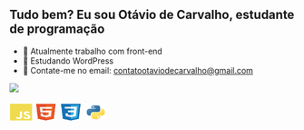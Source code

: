 ## Tudo bem? Eu sou Otávio de Carvalho, estudante de programação

- 🔭 Atualmente trabalho com front-end 
- 🌱 Estudando WordPress
- 💬 Contate-me no email: contatootaviodecarvalho@gmail.com

<div>
 <img height=180" src="https://github-readme-stats.vercel.app/api?username=anuraghazra&show_icons=true&theme=radical"
 [![Top Langs](https://github-readme-stats.vercel.app/api/top-langs/?username=0-T-4-V-1-0&layout=donut-vertical)](https://github.com/anuraghazra/github-readme-stats)
</div>

 <div style="display: inline_block"><br>
  <img align="center" alt="Js" height="30" width="40" src="https://raw.githubusercontent.com/devicons/devicon/master/icons/javascript/javascript-plain.svg">
  <img align="center" alt="HTML" height="30" width="40" src="https://raw.githubusercontent.com/devicons/devicon/master/icons/html5/html5-original.svg">
  <img align="center" alt="CSS" height="30" width="40" src="https://raw.githubusercontent.com/devicons/devicon/master/icons/css3/css3-original.svg">
  <img align="center" alt="Python" height="30" width="40" src="https://raw.githubusercontent.com/devicons/devicon/master/icons/python/python-original.svg">
</div>

